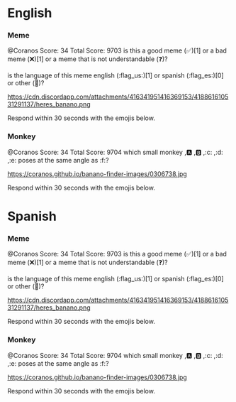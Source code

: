 # English

### Meme
@Coranos 
Score: 34 
Total Score: 9703 
is this a good meme (:white_check_mark:)[1] 
or a bad meme (:x:)[1] 
or a meme that is not understandable (:question:)? 

is the language of this meme english (:flag_us:)[1] or spanish (:flag_es:)[0] or other (:unicorn:)?

https://cdn.discordapp.com/attachments/416341951416369153/418861610531291137/heres_banano.png 

Respond within 30 seconds with the emojis below.

### Monkey

@Coranos
Score: 34 
Total Score: 9704 
which small monkey ,:a: ,:b: ,:c: ,:d: ,:e: 
poses at the same angle as :f:?

https://coranos.github.io/banano-finder-images/0306738.jpg

Respond within 30 seconds with the emojis below.

# Spanish


### Meme
@Coranos 
Score: 34 
Total Score: 9703 
is this a good meme (:white_check_mark:)[1] 
or a bad meme (:x:)[1] 
or a meme that is not understandable (:question:)? 

is the language of this meme english (:flag_us:)[1] or spanish (:flag_es:)[0] or other (:unicorn:)?

https://cdn.discordapp.com/attachments/416341951416369153/418861610531291137/heres_banano.png 

Respond within 30 seconds with the emojis below.

### Monkey

@Coranos
Score: 34 
Total Score: 9704 
which small monkey ,:a: ,:b: ,:c: ,:d: ,:e: 
poses at the same angle as :f:?

https://coranos.github.io/banano-finder-images/0306738.jpg

Respond within 30 seconds with the emojis below.

